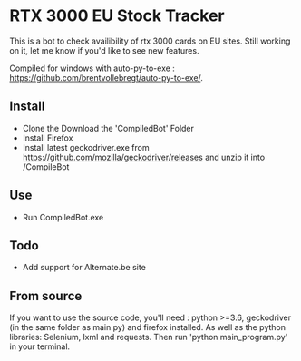 # RTX 3000 EU Stock Tracker

This is a bot to check availibility of rtx 3000 cards on EU sites.
Still working on it, let me know if you'd like to see new features.

Compiled for windows with auto-py-to-exe : <https://github.com/brentvollebregt/auto-py-to-exe/>.

## Install

- Clone the Download the 'CompiledBot' Folder
- Install Firefox
- Install latest geckodriver.exe from <https://github.com/mozilla/geckodriver/releases> and unzip it into /CompileBot

## Use

- Run CompiledBot.exe

## Todo

- Add support for Alternate.be site

## From source

If you want to use the source code, you'll need : python >=3.6, geckodriver (in the same folder as main.py) and firefox installed.
As well as the python libraries: Selenium, lxml and requests. Then run 'python main_program.py' in your terminal.
